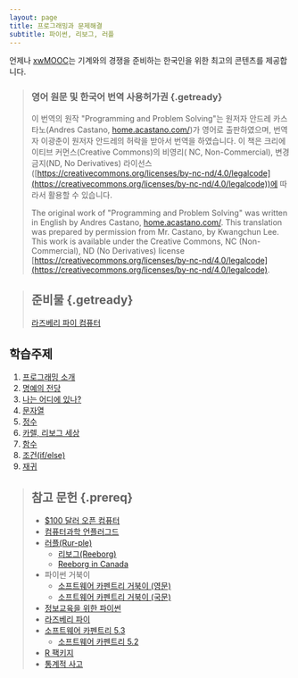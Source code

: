 ```yaml
---
layout: page
title: 프로그래밍과 문제해결
subtitle: 파이썬, 리보그, 러플
---
```


언제나 [xwMOOC](http://www.xwmooc.net/)는 기계와의 경쟁을 준비하는 한국인을 위한 최고의 콘텐츠를 제공합니다.

> ### 영어 원문 및 한국어 번역 사용허가권 {.getready}
>
> 이 번역의 원작 "Programming and Problem Solving"는 원저자 안드레 카스타노(Andres Castano, [home.acastano.com/](http://home.acastano.com/))가 영어로 출판하였으며, 번역자 이광춘이 원저자 안드레의 허락을 받아서 번역을 하였습니다.  이 책은 크리에이티브 커먼스(Creative Commons)의 비영리( NC, Non-Commercial), 변경금지(ND, No Derivatives) 라이선스([https://creativecommons.org/licenses/by-nc-nd/4.0/legalcode](https://creativecommons.org/licenses/by-nc-nd/4.0/legalcode))에 따라서 활용할 수 있습니다.  
> 
> The original work of "Programming and Problem Solving" was written in English by Andres Castano, [home.acastano.com/](http://home.acastano.com/). This translation was prepared by permission from Mr. Castano, by Kwangchun Lee.  This work is available under the Creative Commons, NC (Non-Commercial), ND (No Derivatives) license [https://creativecommons.org/licenses/by-nc-nd/4.0/legalcode](https://creativecommons.org/licenses/by-nc-nd/4.0/legalcode). 


> ## 준비물 {.getready}
>
> [라즈베리 파이 컴퓨터](http://raspberrypi.org/)


## 학습주제
		
1.  [프로그래밍 소개](cp-intro.html)
1.  [명예의 전당](cp-hall-of-fame.html)
1.  [나는 어디에 있나?](cp-where-am-i.html)
1.  [문자열](cp-strings.html)
1.  [정수](cp-integers.html)
1.  [카렐, 리보그 세상](cp-karel-reeborg.html)
1.  [함수](cp-function.html)
1.  [조건(if/else)](cp-condition.html)
1.  [재귀](cp-recursion.html)


> ## 참고 문헌 {.prereq}
>
> *   [$100 달러 오픈 컴퓨터](http://computer.xwmooc.org)
> *   [컴퓨터과학 언플러그드](http://unplugged.xwmooc.org)
> *   [러플(Rur-ple)](http://rur-ple.xwmooc.org/)
>      * [리보그(Reeborg)](http://reeborg.xwmooc.org/)
>      * [Reeborg in Canada](http://reeborg.ca/docs/kr/)
> *   파이썬 거북이
>     * [소프트웨어 카펜트리 거북이 (영문)](http://swcarpentry.github.io/python-novice-turtles/)
>     * [소프트웨어 카펜트리 거북이 (국문)](http://swcarpentry.github.io/python-novice-turtles/index-kr.html)
> *   [정보교육을 위한 파이썬](http://python.xwmooc.org/)
> *   [라즈베리 파이](http://raspberry-pi.xwmooc.org/)
> *   [소프트웨어 카펜트리 5.3](http://statkclee.github.io/swcarpentry-version-5-3-new/)
>     * [소프트웨어 카펜트리 5.2](http://swcarpentry.xwmooc.org)
> *   [R 팩키지](http://r-pkgs.xwmooc.org/)
> *   [통계적 사고](http://r-pkgs.xwmooc.org/)
